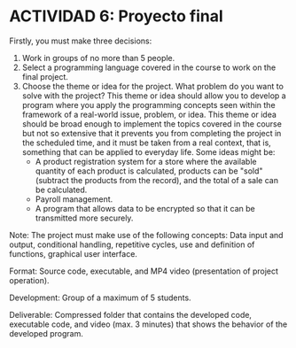 # ACTIVIDAD 6: Proyecto final

Firstly, you must make three decisions:

1. Work in groups of no more than 5 people.
2. Select a programming language covered in the course to work on the final project.
3. Choose the theme or idea for the project. What problem do you want to solve with the project? This theme or idea should allow you to develop a program where you apply the programming concepts seen within the framework of a real-world issue, problem, or idea. This theme or idea should be broad enough to implement the topics covered in the course but not so extensive that it prevents you from completing the project in the scheduled time, and it must be taken from a real context, that is, something that can be applied to everyday life. Some ideas might be:
   - A product registration system for a store where the available quantity of each product is calculated, products can be "sold" (subtract the products from the record), and the total of a sale can be calculated.
   - Payroll management.
   - A program that allows data to be encrypted so that it can be transmitted more securely.

Note: The project must make use of the following concepts: Data input and output, conditional handling, repetitive cycles, use and definition of functions, graphical user interface.

Format: Source code, executable, and MP4 video (presentation of project operation).

Development: Group of a maximum of 5 students.

Deliverable: Compressed folder that contains the developed code, executable code, and video (max. 3 minutes) that shows the behavior of the developed program.

